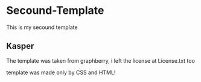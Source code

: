 # Secound-Template
This is my secound template

## Kasper
The template was taken from graphberry, i left the license at License.txt too

template was made only by CSS and HTML!
